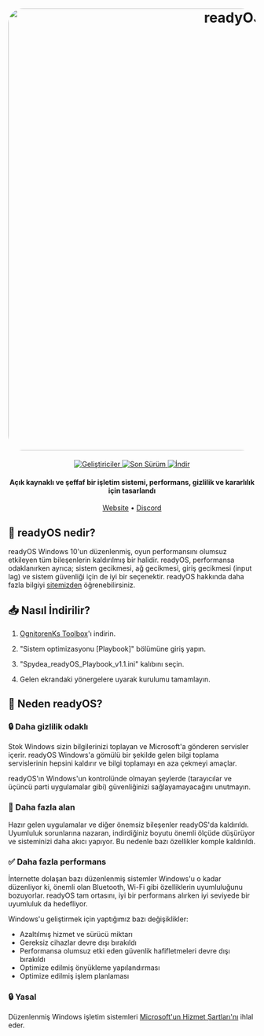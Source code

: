 <h1 align="center">
  <a href="https://ready-os.github.io/"><img src="https://raw.githubusercontent.com/spydea0/readyOS/main/Foto%C4%9Fraflar/readyOS_MAIN.png" alt="readyOS" width="900" style="border-radius: 30px"></a>
</h1>
  <p align="center">
    <a href="https://github.com/spydea0/readyOS/graphs/contributors">
      <img alt="Geliştiriciler" src="https://img.shields.io/badge/2%20-%202?style=flat-square&label=Geli%C5%9Ftiriciler" />
    </a>
    <a href="https://drive.google.com/file/d/1cGvwIURvc4rO5IQbXumV678r9LFlV6bu/view?usp=sharing">
      <img alt="Son Sürüm" src="https://img.shields.io/badge/22H2 v.1.1 (Playbook)%20-%2009%2008%2023?style=flat-square&label=Son%20S%C3%BCr%C3%BCm" />
    </a>
    <a href="https://drive.google.com/file/d/1zUJuQSIZRcgQ1mazeiv5Mtq5VBbIowsE/view">
      <img alt="İndir" src="https://img.shields.io/badge/22H2 v.1.1 (Playbook)-%202K?style=flat-square&label=%C4%B0ndir" />
    </a>
  </p>
<h4 align="center">Açık kaynaklı ve şeffaf bir işletim sistemi, performans, gizlilik ve kararlılık için tasarlandı</h4>

<p align="center">
  <a href="https://ready-os.github.io/">Website</a>
  •
  <a href="https://dsc.gg/readyos" target="_blank">Discord</a>
</p>

## 🤔 **readyOS nedir?**

readyOS Windows 10'un düzenlenmiş, oyun performansını olumsuz etkileyen tüm bileşenlerin kaldırılmış bir halidir. readyOS, performansa odaklanırken ayrıca; sistem gecikmesi, ağ gecikmesi, giriş gecikmesi (input lag) ve sistem güvenliği için de iyi bir seçenektir. readyOS hakkında daha fazla bilgiyi [sitemizden](https://ready-os.github.io/) öğrenebilirsiniz.

## 📥 **Nasıl İndirilir?**

1) [OgnitorenKs Toolbox](https://ognitorenks.blogspot.com/2022/04/ognitorenks-toolbox.html)'ı indirin.

2) "Sistem optimizasyonu [Playbook]" bölümüne giriş yapın.

3) "Spydea_readyOS_Playbook_v1.1.ini" kalıbını seçin.

4) Gelen ekrandaki yönergelere uyarak kurulumu tamamlayın.

## 👀 **Neden readyOS?**

### 🔒 Daha gizlilik odaklı
Stok Windows sizin bilgilerinizi toplayan ve Microsoft'a gönderen servisler içerir.
readyOS Windows'a gömülü bir şekilde gelen bilgi toplama servislerinin hepsini kaldırır ve bilgi toplamayı en aza çekmeyi amaçlar.

readyOS'ın Windows'un kontrolünde olmayan şeylerde (tarayıcılar ve üçüncü parti uygulamalar gibi) güvenliğinizi sağlayamayacağını unutmayın.

### 🚀 Daha fazla alan
Hazır gelen uygulamalar ve diğer önemsiz bileşenler readyOS'da kaldırıldı. Uyumluluk sorunlarına nazaran, indirdiğiniz boyutu önemli ölçüde düşürüyor ve sisteminizi daha akıcı yapıyor. Bu nedenle bazı özellikler komple kaldırıldı.

### ✅ Daha fazla performans
İnternette dolaşan bazı düzenlenmiş sistemler Windows'u o kadar düzenliyor ki, önemli olan Bluetooth, Wi-Fi gibi özelliklerin uyumluluğunu bozuyorlar. readyOS tam ortasını, iyi bir performans alırken iyi seviyede bir uyumluluk da hedefliyor.

Windows'u geliştirmek için yaptığımız bazı değişiklikler:
- Azaltılmış hizmet ve sürücü miktarı
- Gereksiz cihazlar devre dışı bırakıldı
- Performansa olumsuz etki eden güvenlik hafifletmeleri devre dışı bırakıldı
- Optimize edilmiş önyükleme yapılandırması
- Optimize edilmiş işlem planlaması

### 🔒 Yasal
Düzenlenmiş Windows işletim sistemleri [Microsoft'un Hizmet Şartları'nı](https://www.microsoft.com/en-us/Useterms/Retail/Windows/10/UseTerms_Retail_Windows_10_English.htm) ihlal eder.

